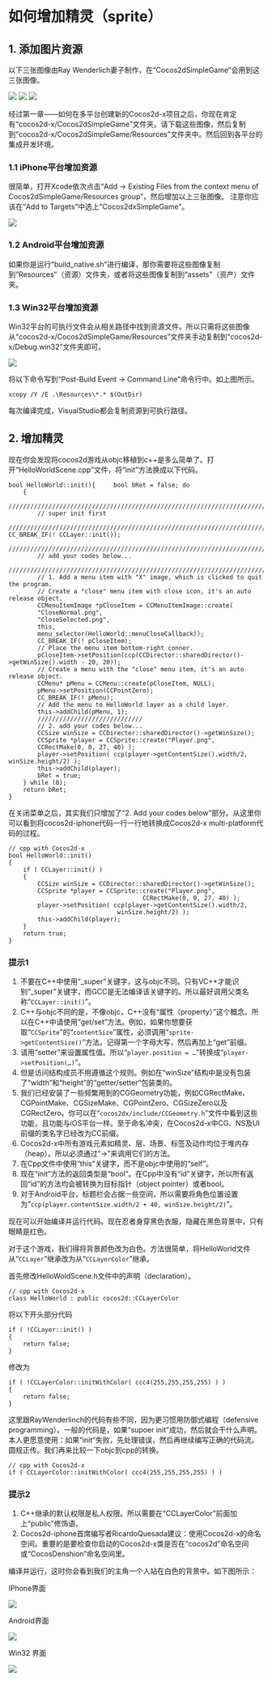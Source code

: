 # 如何增加精灵（sprite）

## 1. 添加图片资源
以下三张图像由Ray Wenderlich妻子制作，在“Cocos2dSimpleGame”会用到这三张图像。

![](./res/Player.png) ![](./res/Target.png) ![](./res/Projectile.png)


经过第一章——如何在多平台创建新的Cocos2d-x项目之后，你现在肯定有“cocos2d-x/Cocos2dSimpleGame”文件夹。请下载这些图像，然后复制到“cocos2d-x/Cocos2dSimpleGame/Resources”文件夹中。然后回到各平台的集成开发环境。

### 1.1 iPhone平台增加资源

很简单，打开Xcode依次点击“Add -> Existing Files from the context menu of Cocos2dSimpleGame/Resources group”，然后增加以上三张图像。
注意你应该在“Add to Targets”中选上“Cocos2dxSimpleGame”。

![](./res/IOSAddResource.png)
### 1.2 Android平台增加资源

如果你是运行“build_native.sh”进行编译，那你需要将这些图像复制到“Resources”（资源）文件夹，或者将这些图像复制到“assets”（资产）文件夹。
### 1.3 Win32平台增加资源

Win32平台的可执行文件会从相关路径中找到资源文件。所以只需将这些图像从“cocos2d-x/Cocos2dSimpleGame/Resources”文件夹手动复制到“cocos2d-x/Debug.win32”文件夹即可。

![](./res/img-2-1.3-xcopy.png)

将以下命令写到“Post-Build Event -> Command Line”命令行中。如上图所示。

```
xcopy /Y /E .\Resources\*.* $(OutDir)
```

每次编译完成，VisualStudio都会复制资源到可执行路径。

## 2. 增加精灵

现在你会发现将cocos2d游戏从objc移植到c++是多么简单了。打开“HelloWorldScene.cpp”文件，将“init”方法换成以下代码。

	bool HelloWorld::init(){	 bool bRet = false;	do
		{
			//////////////////////////////////////////////////////////////////////////
			// super init first
			//////////////////////////////////////////////////////////////////////////		CC_BREAK_IF(! CCLayer::init());
			//////////////////////////////////////////////////////////////////////////
			// add your codes below...
			//////////////////////////////////////////////////////////////////////////
			// 1. Add a menu item with "X" image, which is clicked to quit the program.
			// Create a "close" menu item with close icon, it's an auto release object.
			CCMenuItemImage *pCloseItem = CCMenuItemImage::create(
			"CloseNormal.png",
			"CloseSelected.png",
			this,
			menu_selector(HelloWorld::menuCloseCallback));
			CC_BREAK_IF(! pCloseItem);
			// Place the menu item bottom-right conner.
			pCloseItem->setPosition(ccp(CCDirector::sharedDirector()->getWinSize().width - 20, 20));
			// Create a menu with the "close" menu item, it's an auto release object.
			CCMenu* pMenu = CCMenu::create(pCloseItem, NULL);
			pMenu->setPosition(CCPointZero);
			CC_BREAK_IF(! pMenu);	 
			// Add the menu to HelloWorld layer as a child layer.
			this->addChild(pMenu, 1);
			/////////////////////////////
			// 2. add your codes below...
			CCSize winSize = CCDirector::sharedDirector()->getWinSize();
			CCSprite *player = CCSprite::create("Player.png",
			CCRectMake(0, 0, 27, 40) );
			player->setPosition( ccp(player->getContentSize().width/2, winSize.height/2) );
			this->addChild(player);
			bRet = true;
		} while (0);
		return bRet;
	}

在关闭菜单之后，其实我们只增加了“2. Add your codes below”部分。从这里你可以看到将cocos2d-iphone代码一行一行地转换成Cocos2d-x multi-platform代码的过程。

	// cpp with Cocos2d-x
	bool HelloWorld::init()
	{
		if ( CCLayer::init() )
	   	{
	     	CCSize winSize = CCDirector::sharedDirector()->getWinSize();
	     	CCSprite *player = CCSprite::create("Player.png", 
	                                     CCRectMake(0, 0, 27, 40) );
	     	player->setPosition( ccp(player->getContentSize().width/2, 
	                              winSize.height/2) );
	   		this->addChild(player);
		}
		return true;
	}

### 提示1

1. 不要在C++中使用“_super”关键字，这与objc不同。只有VC++才能识别“_super”关键字，而GCC是无法编译该关键字的。所以最好调用父类名称“`CCLayer::init()`”。      
2. C++与objc不同的是，不像objc，C++没有“属性（property）”这个概念。所以在C++中请使用“get/set”方法。例如，如果你想要获取“`CCSprite`”的“`contentSize`”属性，必须调用“`sprite->getContentSize()`”方法。记得第一个字母大写，然后再加上“get”前缀。     
3. 请用“setter”来设置属性值。所以“`player.position = …`”转换成“`player->setPosition(…)`”。
4. 但是访问结构成员不用遵循这个规则。例如在“winSize”结构中是没有包装了“width”和“height”的“getter/setter”包装类的。     
5. 我们已经安装了一些频繁用到的CGGeometry功能，例如CGRectMake、CGPointMake、CGSizeMake、CGPointZero、CGSizeZero以及CGRectZero。你可以在“`cocos2dx/include/CCGeometry.h`”文件中看到这些功能，且功能与iOS平台一样。至于命名冲突，在Cocos2d-x中CG、NS及UI前缀的类名字已经改为CC前缀。     
6. Cocos2d-x中所有游戏元素如精灵、层、场景、标签及动作均位于堆内存（heap）。所以必须通过“->”来调用它们的方法。
7. 在Cpp文件中使用“this”关键字，而不是objc中使用的“self”。     
8. 现在“init”方法的返回类型是“bool”。在Cpp中没有“id”关键字，所以所有返回“id”的方法均会被转换为目标指针（object pointer）或者bool。    
9. 对于Android平台，标题栏会占据一些空间，所以需要将角色位置设置为“`ccp(player.contentSize.width/2 + 40, winSize.height/2)`”。   

现在可以开始编译并运行代码。现在忍者身穿黑色衣服，隐藏在黑色背景中，只有眼睛是红色。   
 
对于这个游戏，我们得将背景颜色改为白色。方法很简单，将HelloWorld文件从“`CCLayer`”继承改为从“`CCLayerColor`”继承。

首先修改HelloWoldScene.h文件中的声明（declaration）。

	// cpp with Cocos2d-x
	class HelloWorld : public cocos2d::CCLayerColor

将以下开头部分代码

	if ( !CCLayer::init() )
	{
	    return false;
	}

修改为

	if ( !CCLayerColor::initWithColor( ccc4(255,255,255,255) ) )
	{
	    return false;
	}

这里跟RayWenderlinch的代码有些不同，因为更习惯用防御式编程（defensive programming）。一般的代码是，如果“supoer init”成功，然后就会干什么声明。本人更愿意使用：如果“init”失败，先处理错误，然后再继续编写正确的代码流。圆规正传。我们再来比较一下objc到cpp的转换。

	// cpp with Cocos2d-x
	if ( CCLayerColor::initWithColor( ccc4(255,255,255,255) ) )

### 提示2

1. C++继承的默认权限是私人权限。所以需要在“CCLayerColor”前面加上“public”修饰语。
2. Cocos2d-iphone首席编写者RicardoQuesada建议：使用Cocos2d-x的命名空间。重要的是要检查你启动的Cocos2d-x类是否在“cocos2d”命名空间或“CocosDenshion”命名空间里。

编译并运行，这时你会看到我们的主角一个人站在白色的背景中。如下图所示：    
     
IPhone界面        

![](./res/IOSSprite.png)

Android界面       

![](./res/androidSprite.png)

Win32 界面         

![](./res/Win32Sprite.png)
